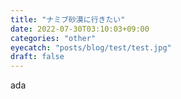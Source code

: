 ```yaml
---
title: "ナミブ砂漠に行きたい"
date: 2022-07-30T03:10:03+09:00
categories: "other"
eyecatch: "posts/blog/test/test.jpg"
draft: false
---
```


ada
